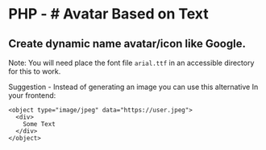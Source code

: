# PHP - # Avatar Based on Text

## Create dynamic name avatar/icon like Google.

Note: You will need place the font file `arial.ttf` in an accessible directory for this to work. 

Suggestion - Instead of generating an image you can use this alternative In your frontend:

    <object type="image/jpeg" data="https://user.jpeg">
      <div>
        Some Text
      </div>
    </object>


